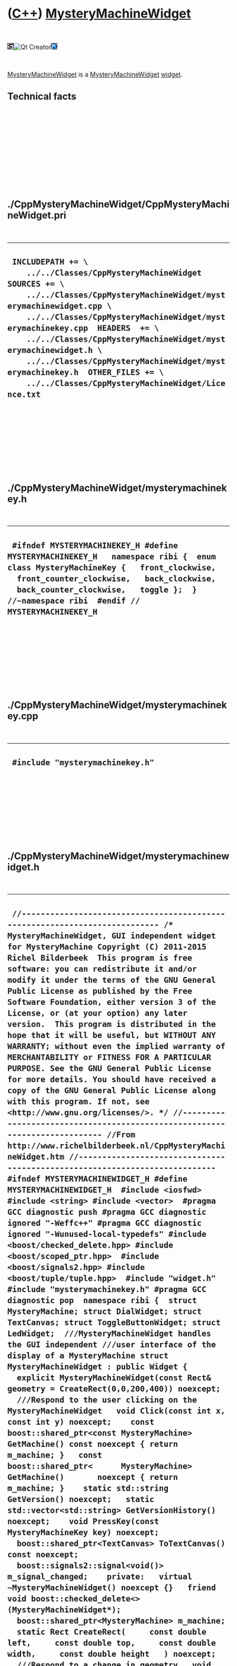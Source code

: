 



 

 

 

 

 

([C++](Cpp.htm)) [MysteryMachineWidget](CppMysteryMachineWidget.htm)
====================================================================

 

![STL](PicStl.png)![Qt
Creator](PicQtCreator.png)![Lubuntu](PicLubuntu.png)

 

[MysteryMachineWidget](CppMysteryMachineWidget.htm) is a
[MysteryMachineWidget](CppMysteryMachineWidget.htm)
[widget](CppWidget.htm).

Technical facts
---------------

 

 

 

 

 

 

./CppMysteryMachineWidget/CppMysteryMachineWidget.pri
-----------------------------------------------------

 

  ------------------------------------------------------------------------------------------------------------------------------------------------------------------------------------------------------------------------------------------------------------------------------------------------------------------------------------------------------------------------------------------------------------------------------------------
  ` INCLUDEPATH += \     ../../Classes/CppMysteryMachineWidget  SOURCES += \     ../../Classes/CppMysteryMachineWidget/mysterymachinewidget.cpp \     ../../Classes/CppMysteryMachineWidget/mysterymachinekey.cpp  HEADERS  += \     ../../Classes/CppMysteryMachineWidget/mysterymachinewidget.h \     ../../Classes/CppMysteryMachineWidget/mysterymachinekey.h  OTHER_FILES += \     ../../Classes/CppMysteryMachineWidget/Licence.txt`
  ------------------------------------------------------------------------------------------------------------------------------------------------------------------------------------------------------------------------------------------------------------------------------------------------------------------------------------------------------------------------------------------------------------------------------------------

 

 

 

 

 

./CppMysteryMachineWidget/mysterymachinekey.h
---------------------------------------------

 

  -------------------------------------------------------------------------------------------------------------------------------------------------------------------------------------------------------------------------------------------------------------------------
  ` #ifndef MYSTERYMACHINEKEY_H #define MYSTERYMACHINEKEY_H   namespace ribi {  enum class MysteryMachineKey {   front_clockwise,   front_counter_clockwise,   back_clockwise,   back_counter_clockwise,   toggle };  } //~namespace ribi  #endif // MYSTERYMACHINEKEY_H`
  -------------------------------------------------------------------------------------------------------------------------------------------------------------------------------------------------------------------------------------------------------------------------

 

 

 

 

 

./CppMysteryMachineWidget/mysterymachinekey.cpp
-----------------------------------------------

 

  -----------------------------------
  ` #include "mysterymachinekey.h"`
  -----------------------------------

 

 

 

 

 

./CppMysteryMachineWidget/mysterymachinewidget.h
------------------------------------------------

 

  -----------------------------------------------------------------------------------------------------------------------------------------------------------------------------------------------------------------------------------------------------------------------------------------------------------------------------------------------------------------------------------------------------------------------------------------------------------------------------------------------------------------------------------------------------------------------------------------------------------------------------------------------------------------------------------------------------------------------------------------------------------------------------------------------------------------------------------------------------------------------------------------------------------------------------------------------------------------------------------------------------------------------------------------------------------------------------------------------------------------------------------------------------------------------------------------------------------------------------------------------------------------------------------------------------------------------------------------------------------------------------------------------------------------------------------------------------------------------------------------------------------------------------------------------------------------------------------------------------------------------------------------------------------------------------------------------------------------------------------------------------------------------------------------------------------------------------------------------------------------------------------------------------------------------------------------------------------------------------------------------------------------------------------------------------------------------------------------------------------------------------------------------------------------------------------------------------------------------------------------------------------------------------------------------------------------------------------------------------------------------------------------------------------------------------------------------------------------------------------------------------------------------------------------------------------------------------------------------------------------------------------------------------------------------------------------------------------------------------------------------------------------------------------------------------------------------------------------------------------------------------------------------------------------------------------------------------------------------------------------------------------------------------------------------------------------------------------------------------------------------------------------------------------------------------------------------------------------------------------------
  ` //--------------------------------------------------------------------------- /* MysteryMachineWidget, GUI independent widget for MysteryMachine Copyright (C) 2011-2015 Richel Bilderbeek  This program is free software: you can redistribute it and/or modify it under the terms of the GNU General Public License as published by the Free Software Foundation, either version 3 of the License, or (at your option) any later version.  This program is distributed in the hope that it will be useful, but WITHOUT ANY WARRANTY; without even the implied warranty of MERCHANTABILITY or FITNESS FOR A PARTICULAR PURPOSE. See the GNU General Public License for more details. You should have received a copy of the GNU General Public License along with this program. If not, see <http://www.gnu.org/licenses/>. */ //--------------------------------------------------------------------------- //From http://www.richelbilderbeek.nl/CppMysteryMachineWidget.htm //--------------------------------------------------------------------------- #ifndef MYSTERYMACHINEWIDGET_H #define MYSTERYMACHINEWIDGET_H  #include <iosfwd> #include <string> #include <vector>  #pragma GCC diagnostic push #pragma GCC diagnostic ignored "-Weffc++" #pragma GCC diagnostic ignored "-Wunused-local-typedefs" #include <boost/checked_delete.hpp> #include <boost/scoped_ptr.hpp>  #include <boost/signals2.hpp> #include <boost/tuple/tuple.hpp>  #include "widget.h" #include "mysterymachinekey.h" #pragma GCC diagnostic pop  namespace ribi {  struct MysteryMachine; struct DialWidget; struct TextCanvas; struct ToggleButtonWidget; struct LedWidget;  ///MysteryMachineWidget handles the GUI independent ///user interface of the display of a MysteryMachine struct MysteryMachineWidget : public Widget {   explicit MysteryMachineWidget(const Rect& geometry = CreateRect(0,0,200,400)) noexcept;    ///Respond to the user clicking on the MysteryMachineWidget   void Click(const int x, const int y) noexcept;    const boost::shared_ptr<const MysteryMachine> GetMachine() const noexcept { return m_machine; }   const boost::shared_ptr<      MysteryMachine> GetMachine()       noexcept { return m_machine; }    static std::string GetVersion() noexcept;   static std::vector<std::string> GetVersionHistory() noexcept;    void PressKey(const MysteryMachineKey key) noexcept;    boost::shared_ptr<TextCanvas> ToTextCanvas() const noexcept;    boost::signals2::signal<void()> m_signal_changed;    private:   virtual ~MysteryMachineWidget() noexcept {}   friend void boost::checked_delete<>(MysteryMachineWidget*);    boost::shared_ptr<MysteryMachine> m_machine;    static Rect CreateRect(     const double left,     const double top,     const double width,     const double height   ) noexcept;    ///Respond to a change in geometry   void OnResize() noexcept;    #ifndef NDEBUG   static void Test() noexcept;   #endif    friend std::ostream& operator<<(std::ostream& os, const MysteryMachineWidget& widget) noexcept; };  std::ostream& operator<<(std::ostream& os, const MysteryMachineWidget& widget) noexcept;  } //~namespace ribi  #endif // MYSTERYMACHINEWIDGET_H`
  -----------------------------------------------------------------------------------------------------------------------------------------------------------------------------------------------------------------------------------------------------------------------------------------------------------------------------------------------------------------------------------------------------------------------------------------------------------------------------------------------------------------------------------------------------------------------------------------------------------------------------------------------------------------------------------------------------------------------------------------------------------------------------------------------------------------------------------------------------------------------------------------------------------------------------------------------------------------------------------------------------------------------------------------------------------------------------------------------------------------------------------------------------------------------------------------------------------------------------------------------------------------------------------------------------------------------------------------------------------------------------------------------------------------------------------------------------------------------------------------------------------------------------------------------------------------------------------------------------------------------------------------------------------------------------------------------------------------------------------------------------------------------------------------------------------------------------------------------------------------------------------------------------------------------------------------------------------------------------------------------------------------------------------------------------------------------------------------------------------------------------------------------------------------------------------------------------------------------------------------------------------------------------------------------------------------------------------------------------------------------------------------------------------------------------------------------------------------------------------------------------------------------------------------------------------------------------------------------------------------------------------------------------------------------------------------------------------------------------------------------------------------------------------------------------------------------------------------------------------------------------------------------------------------------------------------------------------------------------------------------------------------------------------------------------------------------------------------------------------------------------------------------------------------------------------------------------------------------------------------

 

 

 

 

 

./CppMysteryMachineWidget/mysterymachinewidget.cpp
--------------------------------------------------

 

  ----------------------------------------------------------------------------------------------------------------------------------------------------------------------------------------------------------------------------------------------------------------------------------------------------------------------------------------------------------------------------------------------------------------------------------------------------------------------------------------------------------------------------------------------------------------------------------------------------------------------------------------------------------------------------------------------------------------------------------------------------------------------------------------------------------------------------------------------------------------------------------------------------------------------------------------------------------------------------------------------------------------------------------------------------------------------------------------------------------------------------------------------------------------------------------------------------------------------------------------------------------------------------------------------------------------------------------------------------------------------------------------------------------------------------------------------------------------------------------------------------------------------------------------------------------------------------------------------------------------------------------------------------------------------------------------------------------------------------------------------------------------------------------------------------------------------------------------------------------------------------------------------------------------------------------------------------------------------------------------------------------------------------------------------------------------------------------------------------------------------------------------------------------------------------------------------------------------------------------------------------------------------------------------------------------------------------------------------------------------------------------------------------------------------------------------------------------------------------------------------------------------------------------------------------------------------------------------------------------------------------------------------------------------------------------------------------------------------------------------------------------------------------------------------------------------------------------------------------------------------------------------------------------------------------------------------------------------------------------------------------------------------------------------------------------------------------------------------------------------------------------------------------------------------------------------------------------------------------------------------------------------------------------------------------------------------------------------------------------------------------------------------------------------------------------------------------------------------------------------------------------------------------------------------------------------------------------------------------------------------------------------------------------------------------------------------------------------------------------------------------------------------------------------------------------------------------------------------------------------------------------------------------------------------------------------------------------------------------------------------------------------------------------------------------------------------------------------------------------------------------------------------------------------------------------------------------------------------------------------------------------------------------------------------------------------------------------------------------------------------------------------------------------------------------------------------------------------------------------------------------------------------------------------------------------------------------------------------------------------------------------------------------------------------------------------------------------------------------------------------------------------------------------------------------------------------------------------------------------------------------------------------------------------------------------------------------------------------------------------------------------------------------------------------------------------------------------------------------------------------------------------------------------------------------------------------------------------------------------------------------------------------------------------------------------------------------------------------------------------------------------------------------------------------------------------------------------------------------------------------------------------------------------------------------------------------------------------------------------------------------------------------------------------------------------------------------------------------------------------------------------------------------------------------------------------------------------------------------------------------------------------------------------------------------------------------------------------------------------------------------------------------------------------------------------------------------------------------------------------------------------------------------------------------------------------------------------------------------------------------------------------------------------------------------------------------------------------------------------------------------------------------------------------------------------------------------------------------------------------------------------------------------------------------------------------------------------------------------------------------------------------------------------------------------------------------------------------------------------------------------------------------------------------------------------------------------------------------------------------------------------------------------------------------------------------------------------------------------------------------------------------------------------------------------------------------------------------------------------------------------------------------------------------------------------------------------------------------------------------------------------------------------------------------------------------------------------------------------------------------------------------------------------------------------------------------------------------------------------------------------------------------------------------------------------------------------------------------------------------------------------------------------------------------------------------------------------------------------------------------------------------------------------------------------------------------------------------------------------------------------------------------------------------------------------------------------------------------------------------------------------------------------------------------------------------------------------------------------------------------------------------------------------------------------------------------------------------------------------------------------------------------------------------------------------------------------------------------------------------------------------------------------------------------------------
  ` //--------------------------------------------------------------------------- /* MysteryMachineWidget, GUI independent widget for MysteryMachine Copyright (C) 2011-2015 Richel Bilderbeek  This program is free software: you can redistribute it and/or modify it under the terms of the GNU General Public License as published by the Free Software Foundation, either version 3 of the License, or (at your option) any later version.  This program is distributed in the hope that it will be useful, but WITHOUT ANY WARRANTY; without even the implied warranty of MERCHANTABILITY or FITNESS FOR A PARTICULAR PURPOSE. See the GNU General Public License for more details. You should have received a copy of the GNU General Public License along with this program. If not, see <http://www.gnu.org/licenses/>. */ //--------------------------------------------------------------------------- //From http://www.richelbilderbeek.nl/CppMysteryMachineWidget.htm //--------------------------------------------------------------------------- #pragma GCC diagnostic push #pragma GCC diagnostic ignored "-Weffc++" #pragma GCC diagnostic ignored "-Wunused-local-typedefs" #pragma GCC diagnostic ignored "-Wunused-but-set-parameter" #include "mysterymachinewidget.h"  #include <iostream>  #include <boost/numeric/conversion/cast.hpp>  #include "dial.h" #include "dialwidget.h" #include "geometry.h" #include "led.h" #include "ledwidget.h" #include "mysterymachine.h" #include "testtimer.h" #include "togglebutton.h" #include "togglebuttonwidget.h" #include "trace.h" #pragma GCC diagnostic pop  ribi::MysteryMachineWidget::MysteryMachineWidget(   const Rect& geometry) noexcept   : m_signal_changed{},     m_machine(new MysteryMachine)  {   #ifndef NDEBUG   Test();   #endif   m_signal_geometry_changed.connect(boost::bind(     &ribi::MysteryMachineWidget::OnResize,this));   SetGeometry(geometry); }  ///Respond to the user clicking on the MysteryMachineWidget void ribi::MysteryMachineWidget::Click(const int x, const int y) noexcept {   if (m_machine->GetDialBack()->IsClicked(x,y))   {     m_machine->GetDialBack()->Click(x,y);     m_signal_changed();   }   if (m_machine->GetDialFront()->IsClicked(x,y))   {     m_machine->GetDialFront()->Click(x,y);     m_signal_changed();   }   if (m_machine->GetToggleButton()->IsIn(x,y))   {     m_machine->GetToggleButton()->Click(x,y);     m_signal_changed();   } }  ribi::Widget::Rect ribi::MysteryMachineWidget::CreateRect(   const double left,   const double top,   const double width,   const double height ) noexcept {   return Geometry().CreateRect(left,top,width,height); }  std::string ribi::MysteryMachineWidget::GetVersion() noexcept {   return "1.2"; }  std::vector<std::string> ribi::MysteryMachineWidget::GetVersionHistory() noexcept {   return {     "2011-07-03: version 1.0: initial version",     "2011-08-20: Version 1.1: added operator<<",     "2014-02-28: Version 1.2: added ToTextCanvas and KeyPress",   }; }  void ribi::MysteryMachineWidget::PressKey(const MysteryMachineKey key) noexcept {   switch (key)   {     case MysteryMachineKey::back_clockwise:     {       const double f {         GetMachine()->GetDialBack()->GetDial()->GetPosition()         + (1.0 / 12.0)       };       GetMachine()->GetDialBack()->GetDial()->SetPosition(         f >= 1.0 ? f - 1.0 : f       );       m_signal_changed();     }     break;     case MysteryMachineKey::back_counter_clockwise:     {       const double f {         GetMachine()->GetDialBack()->GetDial()->GetPosition()         - (1.0 / 12.0)       };       GetMachine()->GetDialBack()->GetDial()->SetPosition(         f < 0.0 ? f + 1.0 : f       );       m_signal_changed();     }     break;     case MysteryMachineKey::front_clockwise:     {       const double f {         GetMachine()->GetDialFront()->GetDial()->GetPosition()         + (1.0 / 12.0)       };       GetMachine()->GetDialFront()->GetDial()->SetPosition(         f >= 1.0 ? f - 1.0 : f       );       m_signal_changed();     }     break;     case MysteryMachineKey::front_counter_clockwise:     {       const double f {         GetMachine()->GetDialFront()->GetDial()->GetPosition()         - (1.0 / 12.0)       };       GetMachine()->GetDialFront()->GetDial()->SetPosition(         f < 0.0 ? f + 1.0 : f       );       m_signal_changed();     }     break;     case MysteryMachineKey::toggle:     {       GetMachine()->GetToggleButton()->GetToggleButton()->Toggle();       m_signal_changed();     }     break;   } }  /* void ribi::MysteryMachineWidget::PressKey(const MysteryMachineKey key) noexcept {   switch (key)   {     case MysteryMachineKey::back_clockwise:     {       const double f {         GetMachine()->GetDialBack()->GetDial()->GetPosition()         + (1.0 / 12.0)       };       GetMachine()->GetDialBack()->GetDial()->SetPosition(         f >= 1.0 ? f - 1.0 : f       );       m_signal_changed();     }     break;     case MysteryMachineKey::back_counter_clockwise:     {       const double f {         GetMachine()->GetDialBack()->GetDial()->GetPosition()         - (1.0 / 12.0)       };       GetMachine()->GetDialBack()->GetDial()->SetPosition(         f < 0.0 ? f + 1.0 : f       );       m_signal_changed();     }     break;     case MysteryMachineKey::front_clockwise:     {       const double f {         GetMachine()->GetDialFront()->GetDial()->GetPosition()         + (1.0 / 12.0)       };       GetMachine()->GetDialFront()->GetDial()->SetPosition(         f >= 1.0 ? f - 1.0 : f       );       m_signal_changed();     }     break;     case MysteryMachineKey::front_counter_clockwise:     {       const double f {         GetMachine()->GetDialFront()->GetDial()->GetPosition()         - (1.0 / 12.0)       };       GetMachine()->GetDialFront()->GetDial()->SetPosition(         f < 0.0 ? f + 1.0 : f       );       m_signal_changed();     }     break;     case MysteryMachineKey::toggle:     {       GetMachine()->GetToggleButton()->GetToggleButton()->Toggle();       m_signal_changed();     }     break;   } } */  void ribi::MysteryMachineWidget::OnResize() noexcept {   const double w = boost::numeric_cast<double>(GetWidth());   const double h = boost::numeric_cast<double>(GetHeight());   const double s = std::min(w/4.0,h/8.0);   const double w8 = w / 8.0;    m_machine->GetDialBack()->SetGeometry((w8 * 1.0) - (s * 0.5),0,s,s);   m_machine->GetDialFront()->SetGeometry((w8 * 7.0) - (s * 0.5),h-s,s,s);   m_machine->GetToggleButton()->SetGeometry(     (w8 * 4.0) + (s * 0.5),     (h * 0.5) - (s * 0.5),     s,s   );      m_machine->GetLedBack1()->SetGeometry((w8 * 3.0) - (s * 0.5),0,s,s);   m_machine->GetLedBack2()->SetGeometry((w8 * 5.0) - (s * 0.5),0,s,s);   m_machine->GetLedBack3()->SetGeometry((w8 * 7.0) - (s * 0.5),0,s,s);    m_machine->GetLedFront1()->SetGeometry((w8 * 1.0) - (s * 0.5),h-s,s,s);   m_machine->GetLedFront2()->SetGeometry((w8 * 3.0) - (s * 0.5),h-s,s,s);   m_machine->GetLedFront3()->SetGeometry((w8 * 5.0) - (s * 0.5),h-s,s,s);    m_machine->GetLedTopFront()->SetGeometry(     (w8 * 5.0) - (s * 0.5),     (((h - (s * 0.5)) + (h * 0.5)) * 0.5) - (s * 0.5),     s,s   );   m_machine->GetLedTopMiddle()->SetGeometry((w8 * 4.0) - (s * 0.5),     (h * 0.5) - (s * 0.5),     s,s   );   m_machine->GetLedTopBack()->SetGeometry((w8 * 3.0) - (s * 0.5),     (((s * 0.5) + (h * 0.5)) * 0.5) - (s * 0.5),     s,s   );   //m_signal_mysterymachine_changed(); }  #ifndef NDEBUG void ribi::MysteryMachineWidget::Test() noexcept {   {     static bool is_tested{false};     if (is_tested) return;     is_tested = true;   }   const TestTimer test_timer(__func__,__FILE__,1.0);   MysteryMachineWidget w;   assert(!w.GetVersion().empty()); } #endif  boost::shared_ptr<ribi::TextCanvas> ribi::MysteryMachineWidget::ToTextCanvas() const noexcept {   return GetMachine()->ToTextCanvas(); }  std::ostream& ribi::operator<<(std::ostream& os, const MysteryMachineWidget& widget) noexcept {   os     << "<MysteryMachineWidget>"     //<< "<geometry>"     //<< widget.GetGeometry()     //<< "</geometry>"     << "<machine>"     << *widget.m_machine     << "</machine>"     << "</MysteryMachineWidget>";   return os; }`
  ----------------------------------------------------------------------------------------------------------------------------------------------------------------------------------------------------------------------------------------------------------------------------------------------------------------------------------------------------------------------------------------------------------------------------------------------------------------------------------------------------------------------------------------------------------------------------------------------------------------------------------------------------------------------------------------------------------------------------------------------------------------------------------------------------------------------------------------------------------------------------------------------------------------------------------------------------------------------------------------------------------------------------------------------------------------------------------------------------------------------------------------------------------------------------------------------------------------------------------------------------------------------------------------------------------------------------------------------------------------------------------------------------------------------------------------------------------------------------------------------------------------------------------------------------------------------------------------------------------------------------------------------------------------------------------------------------------------------------------------------------------------------------------------------------------------------------------------------------------------------------------------------------------------------------------------------------------------------------------------------------------------------------------------------------------------------------------------------------------------------------------------------------------------------------------------------------------------------------------------------------------------------------------------------------------------------------------------------------------------------------------------------------------------------------------------------------------------------------------------------------------------------------------------------------------------------------------------------------------------------------------------------------------------------------------------------------------------------------------------------------------------------------------------------------------------------------------------------------------------------------------------------------------------------------------------------------------------------------------------------------------------------------------------------------------------------------------------------------------------------------------------------------------------------------------------------------------------------------------------------------------------------------------------------------------------------------------------------------------------------------------------------------------------------------------------------------------------------------------------------------------------------------------------------------------------------------------------------------------------------------------------------------------------------------------------------------------------------------------------------------------------------------------------------------------------------------------------------------------------------------------------------------------------------------------------------------------------------------------------------------------------------------------------------------------------------------------------------------------------------------------------------------------------------------------------------------------------------------------------------------------------------------------------------------------------------------------------------------------------------------------------------------------------------------------------------------------------------------------------------------------------------------------------------------------------------------------------------------------------------------------------------------------------------------------------------------------------------------------------------------------------------------------------------------------------------------------------------------------------------------------------------------------------------------------------------------------------------------------------------------------------------------------------------------------------------------------------------------------------------------------------------------------------------------------------------------------------------------------------------------------------------------------------------------------------------------------------------------------------------------------------------------------------------------------------------------------------------------------------------------------------------------------------------------------------------------------------------------------------------------------------------------------------------------------------------------------------------------------------------------------------------------------------------------------------------------------------------------------------------------------------------------------------------------------------------------------------------------------------------------------------------------------------------------------------------------------------------------------------------------------------------------------------------------------------------------------------------------------------------------------------------------------------------------------------------------------------------------------------------------------------------------------------------------------------------------------------------------------------------------------------------------------------------------------------------------------------------------------------------------------------------------------------------------------------------------------------------------------------------------------------------------------------------------------------------------------------------------------------------------------------------------------------------------------------------------------------------------------------------------------------------------------------------------------------------------------------------------------------------------------------------------------------------------------------------------------------------------------------------------------------------------------------------------------------------------------------------------------------------------------------------------------------------------------------------------------------------------------------------------------------------------------------------------------------------------------------------------------------------------------------------------------------------------------------------------------------------------------------------------------------------------------------------------------------------------------------------------------------------------------------------------------------------------------------------------------------------------------------------------------------------------------------------------------------------------------------------------------------------------------------------------------------------------------------------------------------------------------------------------------------------------------------------------------------------------------------------------------------------------------------------------------------------------------

 

 

 

 

 





 




This page has been created by the [tool](Tools.htm)
[CodeToHtml](ToolCodeToHtml.htm)

